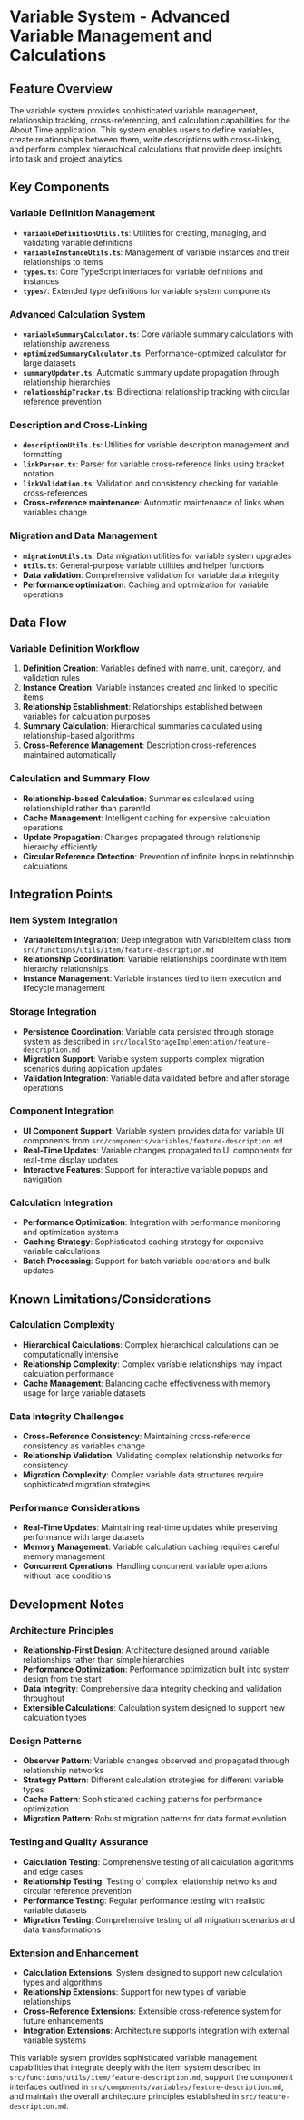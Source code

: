 # Variable System - Advanced Variable Management and Calculations

## Feature Overview
The variable system provides sophisticated variable management, relationship tracking, cross-referencing, and calculation capabilities for the About Time application. This system enables users to define variables, create relationships between them, write descriptions with cross-linking, and perform complex hierarchical calculations that provide deep insights into task and project analytics.

## Key Components

### Variable Definition Management
- **`variableDefinitionUtils.ts`**: Utilities for creating, managing, and validating variable definitions
- **`variableInstanceUtils.ts`**: Management of variable instances and their relationships to items
- **`types.ts`**: Core TypeScript interfaces for variable definitions and instances
- **`types/`**: Extended type definitions for variable system components

### Advanced Calculation System
- **`variableSummaryCalculator.ts`**: Core variable summary calculations with relationship awareness
- **`optimizedSummaryCalculator.ts`**: Performance-optimized calculator for large datasets
- **`summaryUpdater.ts`**: Automatic summary update propagation through relationship hierarchies
- **`relationshipTracker.ts`**: Bidirectional relationship tracking with circular reference prevention

### Description and Cross-Linking
- **`descriptionUtils.ts`**: Utilities for variable description management and formatting
- **`linkParser.ts`**: Parser for variable cross-reference links using bracket notation
- **`linkValidation.ts`**: Validation and consistency checking for variable cross-references
- **Cross-reference maintenance**: Automatic maintenance of links when variables change

### Migration and Data Management
- **`migrationUtils.ts`**: Data migration utilities for variable system upgrades
- **`utils.ts`**: General-purpose variable utilities and helper functions
- **Data validation**: Comprehensive validation for variable data integrity
- **Performance optimization**: Caching and optimization for variable operations

## Data Flow

### Variable Definition Workflow
1. **Definition Creation**: Variables defined with name, unit, category, and validation rules
2. **Instance Creation**: Variable instances created and linked to specific items
3. **Relationship Establishment**: Relationships established between variables for calculation purposes
4. **Summary Calculation**: Hierarchical summaries calculated using relationship-based algorithms
5. **Cross-Reference Management**: Description cross-references maintained automatically

### Calculation and Summary Flow
- **Relationship-based Calculation**: Summaries calculated using relationshipId rather than parentId
- **Cache Management**: Intelligent caching for expensive calculation operations
- **Update Propagation**: Changes propagated through relationship hierarchy efficiently
- **Circular Reference Detection**: Prevention of infinite loops in relationship calculations

## Integration Points

### Item System Integration
- **VariableItem Integration**: Deep integration with VariableItem class from `src/functions/utils/item/feature-description.md`
- **Relationship Coordination**: Variable relationships coordinate with item hierarchy relationships
- **Instance Management**: Variable instances tied to item execution and lifecycle management

### Storage Integration
- **Persistence Coordination**: Variable data persisted through storage system as described in `src/localStorageImplementation/feature-description.md`
- **Migration Support**: Variable system supports complex migration scenarios during application updates
- **Validation Integration**: Variable data validated before and after storage operations

### Component Integration
- **UI Component Support**: Variable system provides data for variable UI components from `src/components/variables/feature-description.md`
- **Real-Time Updates**: Variable changes propagated to UI components for real-time display updates
- **Interactive Features**: Support for interactive variable popups and navigation

### Calculation Integration
- **Performance Optimization**: Integration with performance monitoring and optimization systems
- **Caching Strategy**: Sophisticated caching strategy for expensive variable calculations
- **Batch Processing**: Support for batch variable operations and bulk updates

## Known Limitations/Considerations

### Calculation Complexity
- **Hierarchical Calculations**: Complex hierarchical calculations can be computationally intensive
- **Relationship Complexity**: Complex variable relationships may impact calculation performance
- **Cache Management**: Balancing cache effectiveness with memory usage for large variable datasets

### Data Integrity Challenges
- **Cross-Reference Consistency**: Maintaining cross-reference consistency as variables change
- **Relationship Validation**: Validating complex relationship networks for consistency
- **Migration Complexity**: Complex variable data structures require sophisticated migration strategies

### Performance Considerations
- **Real-Time Updates**: Maintaining real-time updates while preserving performance with large datasets
- **Memory Management**: Variable calculation caching requires careful memory management
- **Concurrent Operations**: Handling concurrent variable operations without race conditions

## Development Notes

### Architecture Principles
- **Relationship-First Design**: Architecture designed around variable relationships rather than simple hierarchies
- **Performance Optimization**: Performance optimization built into system design from the start
- **Data Integrity**: Comprehensive data integrity checking and validation throughout
- **Extensible Calculations**: Calculation system designed to support new calculation types

### Design Patterns
- **Observer Pattern**: Variable changes observed and propagated through relationship networks
- **Strategy Pattern**: Different calculation strategies for different variable types
- **Cache Pattern**: Sophisticated caching patterns for performance optimization
- **Migration Pattern**: Robust migration patterns for data format evolution

### Testing and Quality Assurance
- **Calculation Testing**: Comprehensive testing of all calculation algorithms and edge cases
- **Relationship Testing**: Testing of complex relationship networks and circular reference prevention
- **Performance Testing**: Regular performance testing with realistic variable datasets
- **Migration Testing**: Comprehensive testing of all migration scenarios and data transformations

### Extension and Enhancement
- **Calculation Extensions**: System designed to support new calculation types and algorithms
- **Relationship Extensions**: Support for new types of variable relationships
- **Cross-Reference Extensions**: Extensible cross-reference system for future enhancements
- **Integration Extensions**: Architecture supports integration with external variable systems

This variable system provides sophisticated variable management capabilities that integrate deeply with the item system described in `src/functions/utils/item/feature-description.md`, support the component interfaces outlined in `src/components/variables/feature-description.md`, and maintain the overall architecture principles established in `src/feature-description.md`.
